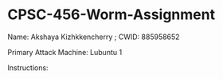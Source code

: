 # CPSC-456-Worm-Assignment
Name: Akshaya Kizhkkencherry ; CWID: 885958652

Primary Attack Machine:  Lubuntu 1

Instructions:

